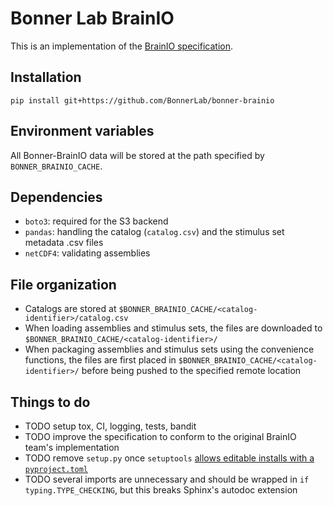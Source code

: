 # Bonner Lab BrainIO

This is an implementation of the [BrainIO specification](https://github.com/brain-score/brainio/blob/main/docs/SPECIFICATION.md).

## Installation

`pip install git+https://github.com/BonnerLab/bonner-brainio`

## Environment variables

All Bonner-BrainIO data will be stored at the path specified by `BONNER_BRAINIO_CACHE`.

## Dependencies

- `boto3`: required for the S3 backend
- `pandas`: handling the catalog (`catalog.csv`) and the stimulus set metadata .csv files
- `netCDF4`: validating assemblies

## File organization

- Catalogs are stored at `$BONNER_BRAINIO_CACHE/<catalog-identifier>/catalog.csv`
- When loading assemblies and stimulus sets, the files are downloaded to `$BONNER_BRAINIO_CACHE/<catalog-identifier>/`
- When packaging assemblies and stimulus sets using the convenience functions, the files are first placed in `$BONNER_BRAINIO_CACHE/<catalog-identifier>/` before being pushed to the specified remote location

## Things to do

- TODO setup tox, CI, logging, tests, bandit
- TODO improve the specification to conform to the original BrainIO team's implementation
- TODO remove `setup.py` once `setuptools` [allows editable installs with a `pyproject.toml`](https://github.com/pypa/setuptools/issues/2816)
- TODO several imports are unnecessary and should be wrapped in `if typing.TYPE_CHECKING`, but this breaks Sphinx's autodoc extension
